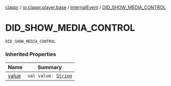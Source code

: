 [clappr](../../index.md) / [io.clappr.player.base](../index.md) / [InternalEvent](index.md) / [DID_SHOW_MEDIA_CONTROL](./-d-i-d_-s-h-o-w_-m-e-d-i-a_-c-o-n-t-r-o-l.md)

# DID_SHOW_MEDIA_CONTROL

`DID_SHOW_MEDIA_CONTROL`

### Inherited Properties

| Name | Summary |
|---|---|
| [value](value.md) | `val value: `[`String`](https://kotlinlang.org/api/latest/jvm/stdlib/kotlin/-string/index.html) |
